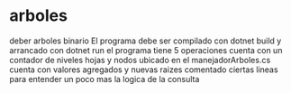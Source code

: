 # arboles
deber arboles binario
El programa debe ser compilado con dotnet build
y arrancado con dotnet run
el programa tiene 5 operaciones
cuenta con un contador de niveles hojas y nodos ubicado en el manejadorArboles.cs
cuenta con valores agregados y nuevas raizes comentado ciertas lineas para entender un poco mas la logica de la consulta
